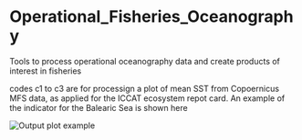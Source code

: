 # Operational_Fisheries_Oceanography
Tools to process operational oceanography data and create products of interest in fisheries

codes c1 to c3 are for processign a plot of mean SST from Copoernicus MFS data, as applied for the ICCAT ecosystem repot card. An example of the indicator for the Balearic Sea is shown here


![Output plot example](https://github.com/D-Alvarez-Berastegui/Operational_Fisheries_Oceanography/SST_plot_example_Balearics.png)
